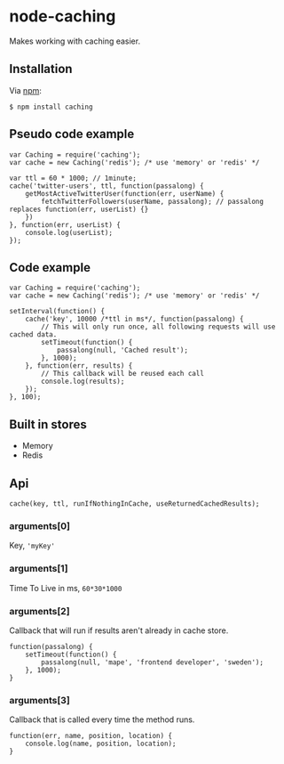 # node-caching

Makes working with caching easier.

## Installation

Via [npm](http://github.com/isaacs/npm):

    $ npm install caching

## Pseudo code example
    var Caching = require('caching');
    var cache = new Caching('redis'); /* use 'memory' or 'redis' */

    var ttl = 60 * 1000; // 1minute;
    cache('twitter-users', ttl, function(passalong) {
    	getMostActiveTwitterUser(function(err, userName) {
    		fetchTwitterFollowers(userName, passalong); // passalong replaces function(err, userList) {}
    	})
    }, function(err, userList) {
    	console.log(userList);
    });

## Code example
    var Caching = require('caching');
    var cache = new Caching('redis'); /* use 'memory' or 'redis' */
    
    setInterval(function() {
    	cache('key', 10000 /*ttl in ms*/, function(passalong) {
    		// This will only run once, all following requests will use cached data.
    		setTimeout(function() {
    			passalong(null, 'Cached result');
    		}, 1000);
    	}, function(err, results) {
    		// This callback will be reused each call
    		console.log(results);
    	});
    }, 100);


## Built in stores
* Memory
* Redis

## Api

    cache(key, ttl, runIfNothingInCache, useReturnedCachedResults);

### arguments[0]
Key, `'myKey'`
### arguments[1]
Time To Live in ms, `60*30*1000`
### arguments[2]
Callback that will run if results aren't already in cache store.

    function(passalong) {
    	setTimeout(function() {
			passalong(null, 'mape', 'frontend developer', 'sweden');
    	}, 1000);
    }

### arguments[3]
Callback that is called every time the method runs.

    function(err, name, position, location) {
    	console.log(name, position, location);
    }
